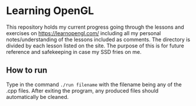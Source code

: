 # Learning OpenGL

This repository holds my current progress going through the lessons and exercises on https://learnopengl.com/ including all my personal notes/understanding of the lessons included as comments. The directory is divided by each lesson listed on the site. The purpose of this is for future reference and safekeeping in case my SSD fries on me. 

## How to run

Type in the command `./run filename` with the filename being any of the .cpp files. After exiting the program, any produced files should automatically be cleaned. 
